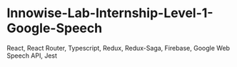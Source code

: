 # Innowise-Lab-Internship-Level-1-Google-Speech
React, React Router, Typescript, Redux, Redux-Saga, Firebase, Google Web Speech API, Jest
